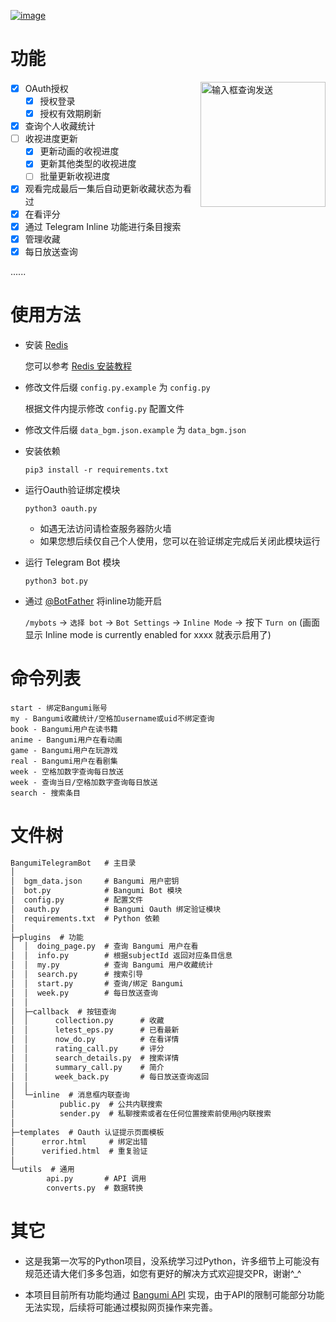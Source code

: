 [![image](https://cdn.jsdelivr.net/gh/Ukenn2112/image/BangumiTelegramBot.png)](https://github.com/Ukenn2112/BangumiTelegramBot/)


# 功能

<img src="https://cdn.jsdelivr.net/gh/Ukenn2112/image/IMG_4622.gif" alt="输入框查询发送" width="200" align='right'>

- [x] OAuth授权
  - [x] 授权登录
  - [x] 授权有效期刷新
- [x] 查询个人收藏统计
- [ ] 收视进度更新
  - [x] 更新动画的收视进度
  - [x] 更新其他类型的收视进度
  - [ ] 批量更新收视进度
- [x] 观看完成最后一集后自动更新收藏状态为看过
- [x] 在看评分
- [x] 通过 Telegram Inline 功能进行条目搜索
- [x] 管理收藏
- [x] 每日放送查询

......

# 使用方法

- 安装 [Redis](https://redis.io/)

  您可以参考 [Redis 安装教程](https://www.google.com/search?q=Redis%E5%AE%89%E8%A3%85%E6%95%99%E7%A8%8B)

- 修改文件后缀 `config.py.example` 为 `config.py`

  根据文件内提示修改 `config.py` 配置文件

- 修改文件后缀 `data_bgm.json.example` 为 `data_bgm.json`

- 安装依赖

  ```
  pip3 install -r requirements.txt
  ```

- 运行Oauth验证绑定模块

  ```
  python3 oauth.py
  ```
  
  - 如遇无法访问请检查服务器防火墙
  - 如果您想后续仅自己个人使用，您可以在验证绑定完成后关闭此模块运行

- 运行 Telegram Bot 模块

  ```
  python3 bot.py
  ```

- 通过 [@BotFather](https://t.me/botfather) 将inline功能开启

  `/mybots` -> `选择 bot` -> `Bot Settings` -> `Inline Mode` -> 按下 `Turn on` (画面显示 Inline mode is currently enabled for xxxx 就表示启用了)

# 命令列表

```
start - 绑定Bangumi账号
my - Bangumi收藏统计/空格加username或uid不绑定查询
book - Bangumi用户在读书籍
anime - Bangumi用户在看动画
game - Bangumi用户在玩游戏
real - Bangumi用户在看剧集
week - 空格加数字查询每日放送
week - 查询当日/空格加数字查询每日放送
search - 搜索条目
```

# 文件树

```txt
BangumiTelegramBot   # 主目录
│
│  bgm_data.json     # Bangumi 用户密钥
│  bot.py            # Bangumi Bot 模块
│  config.py         # 配置文件
│  oauth.py          # Bangumi Oauth 绑定验证模块
│  requirements.txt  # Python 依赖
│  
├─plugins  # 功能
│  │  doing_page.py  # 查询 Bangumi 用户在看
│  │  info.py        # 根据subjectId 返回对应条目信息
│  │  my.py          # 查询 Bangumi 用户收藏统计
│  │  search.py      # 搜索引导
│  │  start.py       # 查询/绑定 Bangumi
│  │  week.py        # 每日放送查询
│  │  
│  ├─callback  # 按钮查询
│  │      collection.py      # 收藏
│  │      letest_eps.py      # 已看最新
│  │      now_do.py          # 在看详情
│  │      rating_call.py     # 评分
│  │      search_details.py  # 搜索详情
│  │      summary_call.py    # 简介
│  │      week_back.py       # 每日放送查询返回
│  │      
│  └─inline  # 消息框内联查询
│          public.py  # 公共内联搜索
│          sender.py  # 私聊搜索或者在任何位置搜索前使用@内联搜索
│          
├─templates  # Oauth 认证提示页面模板
│      error.html     # 绑定出错
│      verified.html  # 重复验证
│      
└─utils  # 通用
        api.py       # API 调用
        converts.py  # 数据转换
```

# 其它

- 这是我第一次写的Python项目，没系统学习过Python，许多细节上可能没有规范还请大佬们多多包涵，如您有更好的解决方式欢迎提交PR，谢谢^_^

- 本项目目前所有功能均通过 [Bangumi API](https://github.com/bangumi/api) 实现，由于API的限制可能部分功能无法实现，后续将可能通过模拟网页操作来完善。
